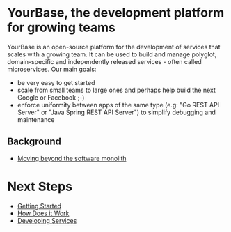 # YourBase, the development platform for growing teams

YourBase is an open-source platform for the development of services that scales with a growing team. It can be used to build and manage polyglot, domain-specific and independently released services - often called microservices. Our main goals:

* be very easy to get started
* scale from small teams to large ones and perhaps help build the next Google or Facebook ;-)
* enforce uniformity between apps of the same type (e.g: "Go REST API Server" or "Java Spring REST API Server") to simplify debugging and maintenance

## Background

* [Moving beyond the software monolith](beyond-the-monolith.md)

# Next Steps

* [Getting Started](getting-started.md)
* [How Does it Work](how-does-it-work.md)
* [Developing Services](developing-services.md)



